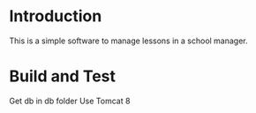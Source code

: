 # Introduction 
This is a simple software  to manage lessons in a school manager.

# Build and Test
Get db in db folder
Use Tomcat 8 

